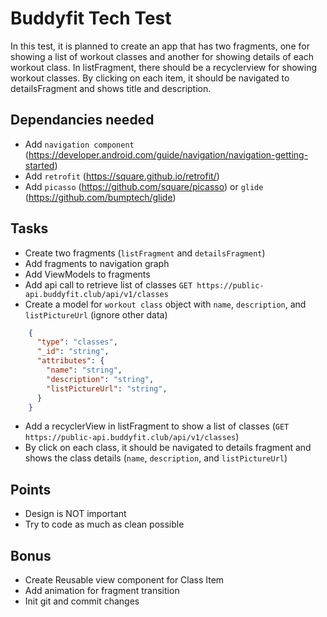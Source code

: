 # Buddyfit Tech Test
In this test, it is planned to create an app that has two fragments, one for showing a list of workout classes and another for showing details of each workout class. In listFragment, there should be a recyclerview for showing workout classes. By clicking on each item, it should be navigated to detailsFragment and shows title and description.

## Dependancies needed
- Add `navigation component` (https://developer.android.com/guide/navigation/navigation-getting-started)
- Add `retrofit` (https://square.github.io/retrofit/)
- Add `picasso` (https://github.com/square/picasso) or `glide` (https://github.com/bumptech/glide)

## Tasks
- Create two fragments (`listFragment` and `detailsFragment`)
- Add fragments to navigation graph
- Add ViewModels to fragments
- Add api call to retrieve list of classes `GET https://public-api.buddyfit.club/api/v1/classes`
- Create a model for `workout class` object with `name`, `description`, and `listPictureUrl` (ignore other data)
```json
    {
      "type": "classes",
      "_id": "string",
      "attributes": {
        "name": "string",
        "description": "string",
        "listPictureUrl": "string",
      }
    }
```
- Add a recyclerView in listFragment to show a list of classes (`GET https://public-api.buddyfit.club/api/v1/classes`)
- By click on each class, it should be navigated to details fragment and shows the class details (`name`, `description`, and `listPictureUrl`)

## Points
- Design is NOT important
- Try to code as much as clean possible

## Bonus
- Create Reusable view component for Class Item
- Add animation for fragment transition
- Init git and commit changes